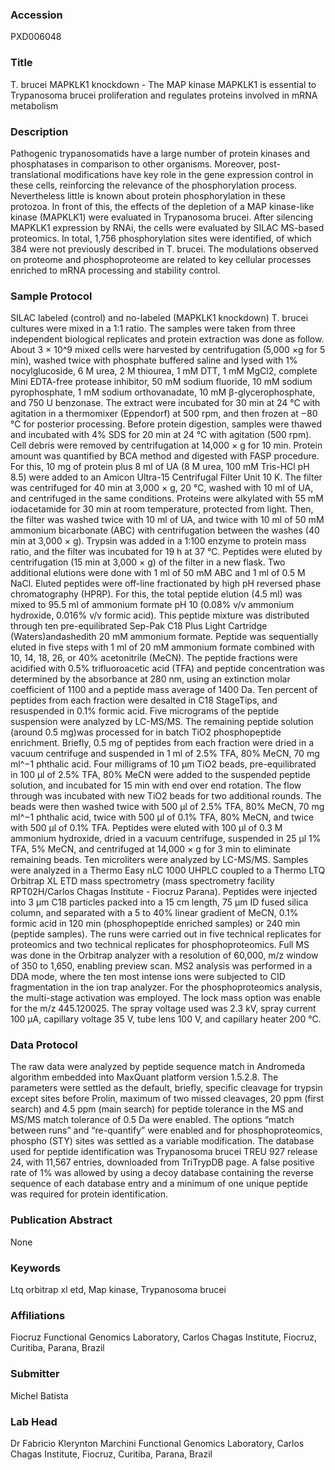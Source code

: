 ### Accession
PXD006048

### Title
T. brucei MAPKLK1 knockdown -  The MAP kinase MAPKLK1 is essential to Trypanosoma brucei proliferation and regulates proteins involved in mRNA metabolism

### Description
Pathogenic trypanosomatids have a large number of protein kinases and phosphatases in comparison to other organisms. Moreover, post-translational modifications have key role in the gene expression control in these cells, reinforcing the relevance of the phosphorylation process. Nevertheless little is known about protein phosphorylation in these protozoa. In front of this, the effects of the depletion of a MAP kinase-like kinase (MAPKLK1) were evaluated in Trypanosoma brucei. After silencing MAPKLK1 expression by RNAi, the cells were evaluated by SILAC MS-based proteomics. In total, 1,756 phosphorylation sites were identified, of which 384 were not previously described in T. brucei. The modulations observed on proteome and phosphoproteome are related to key cellular processes enriched to mRNA processing and stability control.

### Sample Protocol
SILAC labeled (control) and no-labeled (MAPKLK1 knockdown) T. brucei cultures were mixed in a 1:1 ratio. The samples were taken from three independent biological replicates and protein extraction was done as follow. About 3 × 10^9 mixed cells were harvested by centrifugation (5,000 ×g for 5 min), washed twice with phosphate buffered saline and lysed with 1% nocylglucoside, 6 M urea, 2 M thiourea, 1 mM DTT, 1 mM MgCl2, complete Mini EDTA-free protease inhibitor, 50 mM sodium fluoride, 10 mM sodium pyrophosphate, 1 mM sodium orthovanadate, 10 mM β-glycerophosphate, and 750 U benzonase. The extract were incubated for 30 min at 24 °C with agitation in a thermomixer (Eppendorf) at 500 rpm, and then frozen at −80 °C for posterior processing. Before protein digestion, samples were thawed and incubated with 4% SDS for 20 min at 24 °C with agitation (500 rpm). Cell debris were removed by centrifugation at 14,000 × g for 10 min. Protein amount was quantified by BCA method and digested with FASP procedure. For this, 10 mg of protein plus 8 ml of UA (8 M urea, 100 mM Tris-HCl pH 8.5) were added to an Amicon Ultra-15 Centrifugal Filter Unit 10 K. The filter was centrifuged for 40 min at 3,000 × g, 20 °C, washed with 10 ml of UA, and centrifuged in the same conditions. Proteins were alkylated with 55 mM iodacetamide for 30 min at room temperature, protected from light. Then, the filter was washed twice with 10 ml of UA, and twice with 10 ml of 50 mM ammonium bicarbonate (ABC) with centrifugation between the washes (40 min at 3,000 × g). Trypsin was added in a 1:100 enzyme to protein mass ratio, and the filter was incubated for 19 h at 37 °C. Peptides were eluted by centrifugation (15 min at 3,000 × g) of the filter in a new flask. Two additional elutions were done with 1 ml of 50 mM ABC and 1 ml of 0.5 M NaCl. Eluted peptides were off-line fractionated by high pH reversed phase chromatography (HPRP). For this, the total peptide elution (4.5 ml) was mixed to 95.5 ml of ammonium formate pH 10 (0.08% v/v ammonium hydroxide, 0.016% v/v formic acid). This peptide mixture was distributed through ten pre-equilibrated Sep-Pak C18 Plus Light Cartridge (Waters)andashedith 20 mM ammonium formate. Peptide was sequentially eluted in five steps with 1 ml of 20 mM ammonium formate combined with 10, 14, 18, 26, or 40% acetonitrile (MeCN). The peptide fractions were acidified with 0.5% trifluoroacetic acid (TFA) and peptide concentration was determined by the absorbance at 280 nm, using an extinction molar coefficient of 1100 and a peptide mass average of 1400 Da. Ten percent of peptides from each fraction were desalted in C18 StageTips, and resuspended in 0.1% formic acid. Five micrograms of the peptide suspension were analyzed by LC-MS/MS. The remaining peptide solution (around 0.5 mg)was processed for in batch TiO2 phosphopeptide enrichment. Briefly, 0.5 mg of peptides from each fraction were dried in a vacuum centrifuge and suspended in 1 ml of 2.5% TFA, 80% MeCN, 70 mg ml^−1 phthalic acid. Four milligrams of 10 μm TiO2 beads, pre-equilibrated in 100 μl of 2.5% TFA, 80% MeCN were added to the suspended peptide solution, and incubated for 15 min with end over end rotation. The flow through was incubated with new TiO2 beads for two additional rounds. The beads were then washed twice with 500 μl of 2.5% TFA, 80% MeCN, 70 mg ml^−1 phthalic acid, twice with 500 μl of 0.1% TFA, 80% MeCN, and twice with 500 μl of 0.1% TFA. Peptides were eluted with 100 μl of 0.3 M ammonium hydroxide, dried in a vacuum centrifuge, suspended in 25 μl 1% TFA, 5% MeCN, and centrifuged at 14,000 × g for 3 min to eliminate remaining beads. Ten microliters were analyzed by LC-MS/MS. Samples were analyzed in a Thermo Easy nLC 1000 UHPLC coupled to a Thermo LTQ Orbitrap XL ETD mass spectrometry (mass spectrometry facility RPT02H/Carlos Chagas Institute - Fiocruz Parana). Peptides were injected into 3 μm C18 particles packed into a 15 cm length, 75 μm ID fused silica column, and separated with a 5 to 40% linear gradient of MeCN, 0.1% formic acid in 120 min (phosphopeptide enriched samples) or 240 min (peptide samples). The runs were carried out in five technical replicates for proteomics and two technical replicates for phosphoproteomics. Full MS was done in the Orbitrap analyzer with a resolution of 60,000, m/z window of 350 to 1,650, enabling preview scan. MS2 analysis was performed in a DDA mode, where the ten most intense ions were subjected to CID fragmentation in the ion trap analyzer. For the phosphoproteomics analysis, the multi-stage activation was employed. The lock mass option was enable for the m/z 445.120025. The spray voltage used was 2.3 kV, spray current 100 μA, capillary voltage 35 V, tube lens 100 V, and capillary heater 200 °C.

### Data Protocol
The raw data were analyzed by peptide sequence match in Andromeda algorithm embedded into MaxQuant platform version 1.5.2.8. The parameters were settled as the default, briefly, specific cleavage for trypsin except sites before Prolin, maximum of two missed cleavages, 20 ppm (first search) and 4.5 ppm (main search) for peptide tolerance in the MS and MS/MS match tolerance of 0.5 Da were enabled. The options “match between runs” and “re-quantify” were enabled and for phosphoproteomics, phospho (STY) sites was settled as a variable modification. The database used for peptide identification was Trypanosoma brucei TREU 927 release 24, with 11,567 entries, downloaded from TriTrypDB page. A false positive rate of 1% was allowed by using a decoy database containing the reverse sequence of each database entry and a minimum of one unique peptide was required for protein identification.

### Publication Abstract
None

### Keywords
Ltq orbitrap xl etd, Map kinase, Trypanosoma brucei

### Affiliations
Fiocruz
Functional Genomics Laboratory, Carlos Chagas Institute, Fiocruz, Curitiba, Parana, Brazil

### Submitter
Michel Batista

### Lab Head
Dr Fabricio Klerynton Marchini
Functional Genomics Laboratory, Carlos Chagas Institute, Fiocruz, Curitiba, Parana, Brazil


